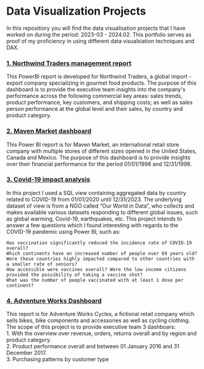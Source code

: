 # Data Visualization Projects

In this repositiory you will find the data visualisation projects that I have worked on during the period: 2023-03 - 2024.02. This portfolio serves as proof of my proficiency in using different data visualsiation techniques and DAX. <br>


### [1. Northwind Traders management report](https://github.com/AlexandruDbr/Maven-Market-dashboard.git)
This PowerBI report is developed for Northwind Traders, a global import - export company specializing in gourmet food products. The purpose of this dashboard is to provide the executive team insights into the company's performance across the following commercial key areas: sales trends, product performance, key customers, and shipping costs; as well as sales person performance at the global level and their sales, by country and product category. 


### [2. Maven Market dashboard](https://github.com/AlexandruDbr/Maven-Market-dashboard.git)
This Power BI report is for Maven Market, an international retail store company with multiple stores of different sizes opened in the United States, Canada and Mexico. The purpose of this dashboard is to provide insights over their financial performance for the period 01/01/1998 and 12/31/1998.


### [3. Covid-19 impact analysis](https://github.com/AlexandruDbr/Covid-19-analysis.git)
In this project I used a SQL view containing aggregated data by country related to COVID-19 from 01/01/2020 until 12/31/2023. The underlying dataset of view is from a NGO called “Our World in Data”, who collects and makes available various datasets responding to different global issues, such as global warming, Covid-19, earthquakes, etc. This project intends to answer a few questions which I found interesting with regards to the COVID-19 pandemic using Power BI, such as:

    Has vaccination significantly reduced the incidence rate of COVID-19 overall?
    Which continents have an increased number of people over 69 years old? Were these countries highly impacted compared to other countries with a smaller rate of seniors?
    How accessible were vaccines overall? Were the low income citizens provided the possibility of taking a vaccine shot?
    What was the number of people vaccinated with at least 1 dose per continent?
    

### [4. Adventure Works Dashboard](https://github.com/AlexandruDbr/Adventure-Works-dashboard.git)
This report is for Adventure Works Cycles, a fictional retail company which sells bikes, bike components and accessories as well as cycling clothing. The scope of this project is to provide executive team 3 dashboars: <br>
    1. With the overview over revenue, orders, returns overall and by region and product category. <br>
    2. Product performance overall and between 01 January 2016 and 31 December 2017. <br>
    3. Purchasing patterns by customer type <br>


